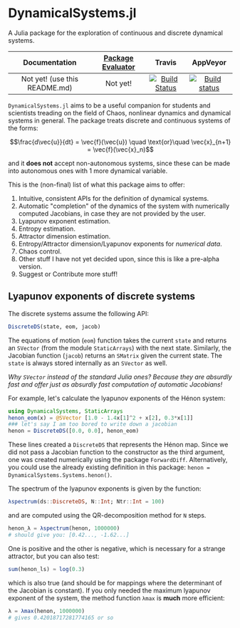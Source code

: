 # DynamicalSystems.jl

A Julia package for the exploration of continuous and discrete dynamical systems.

| **Documentation**   | [**Package Evaluator**](http://pkg.julialang.org/?pkg=DynamicalSystems#DynamicalSystems) | **Travis**     | **AppVeyor** |
|:--------:|:-------------------:|:-----------------------:|:-----:|
| Not yet! (use this README.md) | Not yet! | [![Build Status](https://travis-ci.org/Datseris/DynamicalSystems.jl.svg?branch=master)](https://travis-ci.org/Datseris/DynamicalSystems.jl) | [![Build status](https://ci.appveyor.com/api/projects/status/oabd7hgibx63bo1l?svg=true)](https://ci.appveyor.com/project/Datseris/dynamicalsystems-jl)


`DynamicalSystems.jl` aims to be a useful companion for students and scientists treading
on the field of Chaos, nonlinear dynamics and dynamical systems in general. The package
treats discrete and continuous systems of the forms:

```math
\frac{d\vec{u}}{dt} = \vec{f}(\vec{u}) \quad \text{or}\quad \vec{x}_{n+1} = \vec{f}(\vec{x}_n)
```

and it **does not** accept non-autonomous systems, since these can be made into autonomous ones with 1 more dynamical variable.

This is the (non-final) list of what this package aims to offer:

1. Intuitive, consistent APIs for the definition of dynamical systems.
2. Automatic "completion" of the dynamics of the system with numerically computed
  Jacobians, in case they are not provided by the user.
3. Lyapunov exponent estimation.
4. Entropy estimation.
5. Attractor dimension estimation.
6. Entropy/Attractor dimension/Lyapunov exponents for *numerical data*.
7. Chaos control.
8. Other stuff I have not yet decided upon, since this is like a pre-alpha version.
8. Suggest or Contribute more stuff!

## Lyapunov exponents of discrete systems
The discrete systems assume the following API:
```julia
DiscreteDS(state, eom, jacob)
```
The equations of motion (`eom`) function takes the current `state` and returns an `SVector` (from the module `StaticArrays`) with the next state. Similarly, the Jacobian function (`jacob`) returns an `SMatrix` given the current state. The `state` is always stored internally as an `SVector` as well.

*Why `SVector` instead of the standard Julia ones? Because they are absurdly
fast and offer just as absurdly fast computation of automatic Jacobians!*

For example, let's calculate the lyapunov exponents of the Hénon system:
```julia
using DynamicalSystems, StaticArrays
henon_eom(x) = @SVector [1.0 - 1.4x[1]^2 + x[2], 0.3*x[1]]
### let's say I am too bored to write down a jacobian
henon = DiscreteDS([0.0, 0.0], henon_eom)
```
These lines created a `DiscreteDS` that represents the Hénon map. Since we did not pass
a Jacobian function to the constructor as the third argument, one was created numerically using the package `ForwardDiff`. Alternatively, you could use the already existing definition in this package: `henon = DynamicalSystems.Systems.henon()`.

The spectrum of the lyapunov exponents is given by the
function:
```julia
λspectrum(ds::DiscreteDS, N::Int; Ntr::Int = 100)
```
and are computed using the QR-decomposition method for `N` steps.
```julia
henon_λ = λspectrum(henon, 1000000)
# should give you: [0.42..., -1.62...]
```
One is positive and the other is negative, which is necessary for a strange attractor, but you can also test:
```julia
sum(henon_ls) ≈ log(0.3)
```
which is also true (and should be for mappings where the determinant of the Jacobian is constant). If you only needed the maximum lyapunov exponent of the system,
the method function `λmax` is **much** more efficient:
```julia
λ = λmax(henon, 1000000)
# gives 0.42018717281774165 or so
```
